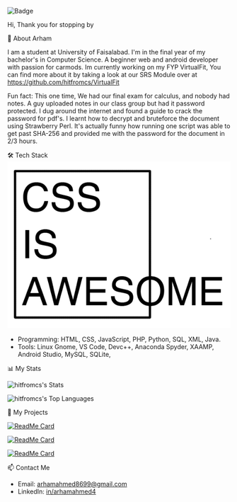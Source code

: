 ![Badge](https://hitscounter.dev/api/hit?url=https%3A%2F%2Fgithub.com%2Fhitfromcs&label=Total+Visitors&icon=mouse2-fill&color=%236f42c1) 

Hi, Thank you for stopping by



 🌟 About Arham

  I am a student at University of Faisalabad. I'm in the final year of my bachelor's in Computer Science. A beginner web and android developer with passion for carmods.
  Im currently working on my FYP VirtualFit, You can find more about it by taking a look at our SRS Module over at  https://github.com/hitfromcs/VirtualFit
  

Fun fact: This one time, We had our final exam for calculus, and nobody had notes. A guy uploaded notes in our class group but had it password protected.
I dug around the internet and found a guide to crack the password for pdf's.
I learnt how to decrypt and bruteforce the document using Strawberry Perl.
It's actually funny how running one script was able to get past SHA-256 and provided me with the password for the document in 2/3 hours.


 🛠 Tech Stack ![Alt Text](https://github.com/hitfromcs/hitfromcs/blob/main/css-is-awesome.png)
 
- Programming: HTML, CSS, JavaScript, PHP, Python, SQL, XML, Java.
- Tools: Linux Gnome, VS Code, Devc++, Anaconda Spyder, XAAMP, Android Studio, MySQL, SQLite, 

 📊 My Stats


![hitfromcs's Stats](https://github-readme-stats.vercel.app/api?username=hitfromcs&theme=jolly&show_icons=true&hide_border=false&count_private=true) 

![hitfromcs's Top Languages](https://github-readme-stats.vercel.app/api/top-langs/?username=hitfromcs&theme=jolly&show_icons=true&hide_border=false&layout=compact)


 🚀 My Projects
 
[![ReadMe Card](https://github-readme-stats.vercel.app/api/pin/?username=hitfromcs&repo=VirtualFit&theme=radical)](https://github.com/hitfromcs/VirtualFit)

[![ReadMe Card](https://github-readme-stats.vercel.app/api/pin/?username=hitfromcs&repo=Gym-Tracker-App&theme=radical)](https://github.com/hitfromcs/Gym-Tracker-App)

[![ReadMe Card](https://github-readme-stats.vercel.app/api/pin/?username=hitfromcs&repo=Urban-Uproar&theme=radical)](https://github.com/hitfromcs/Urban-Uproar)

 📫 Contact Me
 
- Email: [arhamahmed8699@gmail.com](arhamahmed8699@gmail.com)
- LinkedIn: [in/arhamahmed4](www.linkedin.com/in/arhamahmed4)




